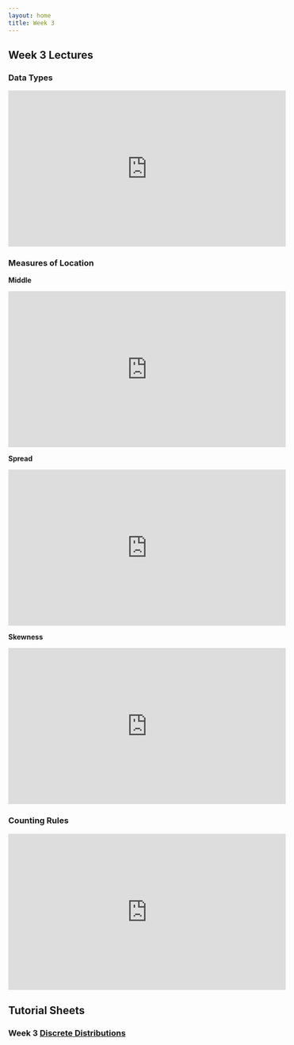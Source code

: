 ```yaml
---
layout: home
title: Week 3
---
```


## Week 3 Lectures

### Data Types

<iframe width="560" height="315" src="https://www.youtube.com/embed/yA2s9WAAsj0?si=ogbmriKE-hb6Voc0" title="YouTube video player" frameborder="0" allow="accelerometer; autoplay; clipboard-write; encrypted-media; gyroscope; picture-in-picture; web-share" referrerpolicy="strict-origin-when-cross-origin" allowfullscreen></iframe>

### Measures of Location


__Middle__
<iframe width="560" height="315" src="https://www.youtube.com/embed/HXSCbU4APuE?si=JQuW-Onk-2sA4BPb" title="YouTube video player" frameborder="0" allow="accelerometer; autoplay; clipboard-write; encrypted-media; gyroscope; picture-in-picture; web-share" referrerpolicy="strict-origin-when-cross-origin" allowfullscreen></iframe>

__Spread__
<iframe width="560" height="315" src="https://www.youtube.com/embed/bJF_TSKUrhc?si=2h3Vr7u6MyVe36Ey" title="YouTube video player" frameborder="0" allow="accelerometer; autoplay; clipboard-write; encrypted-media; gyroscope; picture-in-picture; web-share" referrerpolicy="strict-origin-when-cross-origin" allowfullscreen></iframe>

__Skewness__

<iframe width="560" height="315" src="https://www.youtube.com/embed/5V8ShbWty8s?si=jtoA18KPPWYNHz-s" title="YouTube video player" frameborder="0" allow="accelerometer; autoplay; clipboard-write; encrypted-media; gyroscope; picture-in-picture; web-share" referrerpolicy="strict-origin-when-cross-origin" allowfullscreen></iframe>


### Counting Rules
<iframe width="560" height="315" src="https://www.youtube.com/embed/onSnUJt2esY?si=xBAKvsL5IcQl4UQ9" title="YouTube video player" frameborder="0" allow="accelerometer; autoplay; clipboard-write; encrypted-media; gyroscope; picture-in-picture; web-share" referrerpolicy="strict-origin-when-cross-origin" allowfullscreen></iframe>


## Tutorial Sheets
### Week 3 [Discrete Distributions](Tutorials/Tutorial03_DiscreteDist.pdf)




